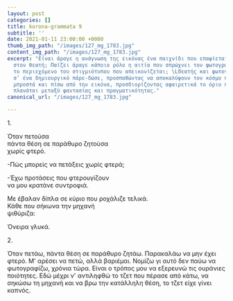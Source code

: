 ```yaml
---
layout: post
categories: []
title: korona-grammata 9
subtitle: ''
date: 2021-01-11 23:00:00 +0000
thumb_img_path: "/images/127_mg_1783.jpg"
content_img_path: "/images/127_mg_1783.jpg"
excerpt: "Είναι άραγε η ανάγνωση της εικόνας ένα παιχνίδι που επαφίεται αποκλειστικά
  στον θεατή; Παίζει άραγε κάποιο ρόλο η αιτία που σπρώχνει τον φωτογράφο να επιλέξει
  το περιεχόμενο του στιγμιότυπου που απεικονίζεται; \LΘεατής και φωτογράφος συνευρίσκονται
  σ’ ένα δημιουργικό πάρε-δώσε, προσπαθώντας να αποκαλύψουν τον κόσμο που υπάρχει
  μπροστά και πίσω από την εικόνα, προσδιορίζοντας αφαιρετικά το όριο που μπορεί να
  πλανάται μεταξύ φαντασίας και πραγματικότητας."
canonical_url: "/images/127_mg_1783.jpg"

---
```


1\.

Όταν πετούσα  
πάντα θέση σε παράθυρο ζητούσα  
χωρίς φτερό.

\-Πώς μπορείς να πετάξεις χωρίς φτερά;

\-Έχω προτάσεις που φτερουγίζουν  
να μου κρατάνε συντροφιά.

Με έβαλαν δίπλα σε κύριο που ροχάλιζε τελικά.  
Κάθε που σήκωνα την μηχανή  
ψιθύριζα:

Όνειρα γλυκά.

2\.

Όταν πετάω, πάντα θέση σε παράθυρο ζητάω. Παρακαλάω να μην έχει φτερό. Μ' αρέσει να πετώ, αλλά βαριέμαι. Νομίζω γι αυτό δεν παύω να φωτογραφίζω, χρόνια τώρα. Είναι ο τρόπος μου να εξερευνώ τις ουράνιες ποιότητες. Εδώ μέχρι ν' αντιληφθώ το τζετ που πέρασε από κάτω, να σηκώσω τη μηχανή και να βρω την κατάλληλη θέση, το τζετ είχε γίνει καπνός.